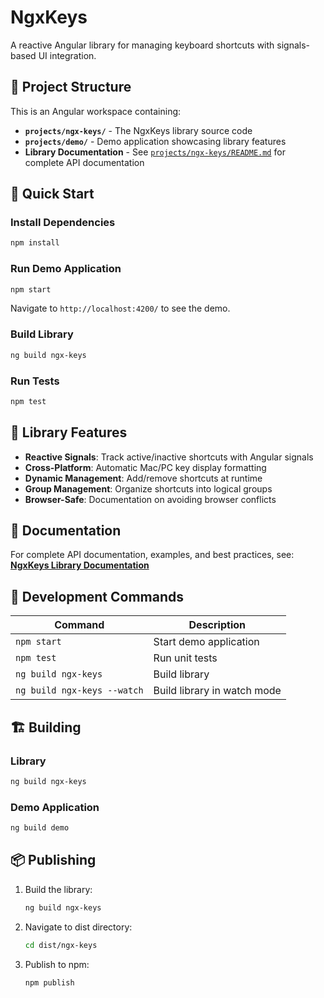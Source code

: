 # NgxKeys

A reactive Angular library for managing keyboard shortcuts with signals-based UI integration.

## 📁 Project Structure

This is an Angular workspace containing:

- **`projects/ngx-keys/`** - The NgxKeys library source code
- **`projects/demo/`** - Demo application showcasing library features
- **Library Documentation** - See [`projects/ngx-keys/README.md`](./projects/ngx-keys/README.md) for complete API documentation

## 🚀 Quick Start

### Install Dependencies
```bash
npm install
```

### Run Demo Application
```bash
npm start
```
Navigate to `http://localhost:4200/` to see the demo.

### Build Library
```bash
ng build ngx-keys
```

### Run Tests
```bash
npm test
```

## 🎯 Library Features

- **Reactive Signals**: Track active/inactive shortcuts with Angular signals
- **Cross-Platform**: Automatic Mac/PC key display formatting  
- **Dynamic Management**: Add/remove shortcuts at runtime
- **Group Management**: Organize shortcuts into logical groups
- **Browser-Safe**: Documentation on avoiding browser conflicts

## 📖 Documentation

For complete API documentation, examples, and best practices, see:
**[NgxKeys Library Documentation](./projects/ngx-keys/README.md)**

## 🧪 Development Commands

| Command | Description |
|---------|-------------|
| `npm start` | Start demo application |
| `npm test` | Run unit tests |
| `ng build ngx-keys` | Build library |
| `ng build ngx-keys --watch` | Build library in watch mode |

## 🏗️ Building

### Library
```bash
ng build ngx-keys
```

### Demo Application  
```bash
ng build demo
```

## 📦 Publishing

1. Build the library:
   ```bash
   ng build ngx-keys
   ```

2. Navigate to dist directory:
   ```bash
   cd dist/ngx-keys
   ```

3. Publish to npm:
   ```bash
   npm publish
   ```
